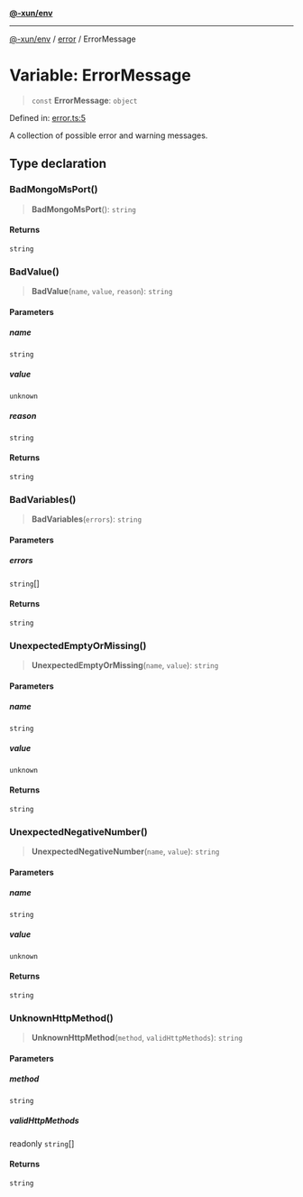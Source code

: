 [**@-xun/env**](../../README.md)

***

[@-xun/env](../../README.md) / [error](../README.md) / ErrorMessage

# Variable: ErrorMessage

> `const` **ErrorMessage**: `object`

Defined in: [error.ts:5](https://github.com/Xunnamius/api-utils/blob/8611a80c32c84d869e6f8afad74bcf763a5b7d3b/packages/env/src/error.ts#L5)

A collection of possible error and warning messages.

## Type declaration

### BadMongoMsPort()

> **BadMongoMsPort**(): `string`

#### Returns

`string`

### BadValue()

> **BadValue**(`name`, `value`, `reason`): `string`

#### Parameters

##### name

`string`

##### value

`unknown`

##### reason

`string`

#### Returns

`string`

### BadVariables()

> **BadVariables**(`errors`): `string`

#### Parameters

##### errors

`string`[]

#### Returns

`string`

### UnexpectedEmptyOrMissing()

> **UnexpectedEmptyOrMissing**(`name`, `value`): `string`

#### Parameters

##### name

`string`

##### value

`unknown`

#### Returns

`string`

### UnexpectedNegativeNumber()

> **UnexpectedNegativeNumber**(`name`, `value`): `string`

#### Parameters

##### name

`string`

##### value

`unknown`

#### Returns

`string`

### UnknownHttpMethod()

> **UnknownHttpMethod**(`method`, `validHttpMethods`): `string`

#### Parameters

##### method

`string`

##### validHttpMethods

readonly `string`[]

#### Returns

`string`
